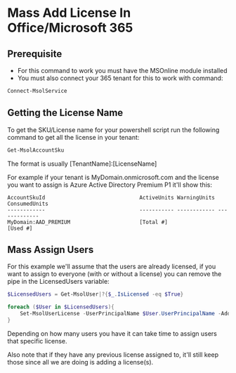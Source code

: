 # Mass Add License In Office/Microsoft 365

## Prerequisite
- For this command to work you must have the MSOnline module installed
- You must also connect your 365 tenant for this to work with command:
```powershell
Connect-MsolService
```



## Getting the License Name

To get the SKU/License name for your powershell script run the following command to get all the license in your tenant:
```powershell
Get-MsolAccountSku
```

The format is usually [TenantName]:[LicenseName]

For example if your tenant is MyDomain.onmicrosoft.com and the license you want to assign is Azure Active Directory Premium P1 it'll show this:

```
AccountSkuId                              ActiveUnits WarningUnits ConsumedUnits
------------                              ----------- ------------ -------------
MyDomain:AAD_PREMIUM                      [Total #]                [Used #]
```

## Mass Assign Users

For this example we'll assume that the users are already licensed, if you want to assign to everyone (with or without a license) you can remove the pipe in the LicensedUsers variable:

```powershell
$LicensedUsers = Get-MsolUser|?{$_.IsLicensed -eq $True}

foreach ($User in $LicensedUsers){
    Set-MsolUserLicense -UserPrincipalName $User.UserPrincipalName -AddLicenses "MyDomain:AAD_PREMIUM"
}
```
Depending on how many users you have it can take time to assign users that specific license.

Also note that if they have any previous license assigned to, it'll still keep those since all we are doing is adding a license(s).
